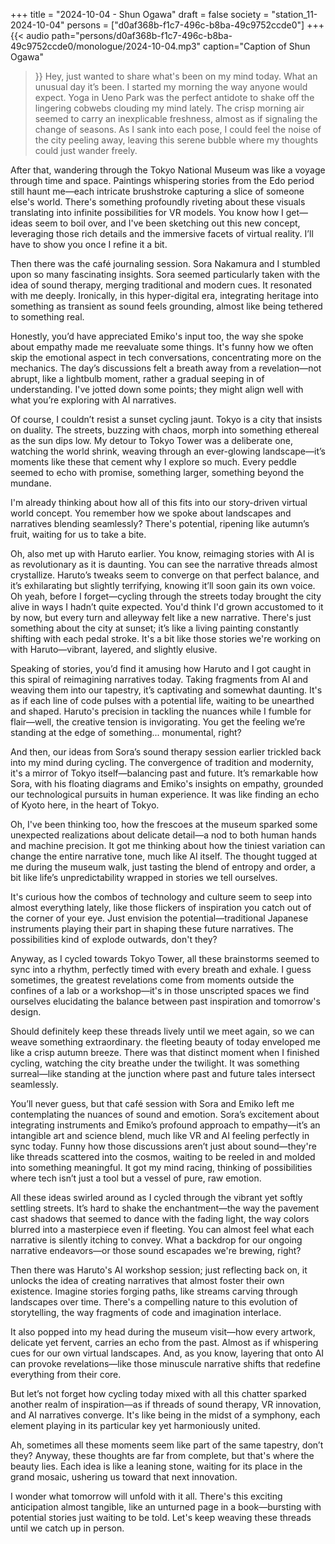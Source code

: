 +++
title = "2024-10-04 - Shun Ogawa"
draft = false
society = "station_11-2024-10-04"
persons = ["d0af368b-f1c7-496c-b8ba-49c9752ccde0"]
+++
{{< audio
    path="persons/d0af368b-f1c7-496c-b8ba-49c9752ccde0/monologue/2024-10-04.mp3" 
    caption="Caption of Shun Ogawa"
>}}
Hey, just wanted to share what's been on my mind today.
What an unusual day it’s been. I started my morning the way anyone would expect. Yoga in Ueno Park was the perfect antidote to shake off the lingering cobwebs clouding my mind lately. The crisp morning air seemed to carry an inexplicable freshness, almost as if signaling the change of seasons. As I sank into each pose, I could feel the noise of the city peeling away, leaving this serene bubble where my thoughts could just wander freely.

After that, wandering through the Tokyo National Museum was like a voyage through time and space. Paintings whispering stories from the Edo period still haunt me—each intricate brushstroke capturing a slice of someone else's world. There's something profoundly riveting about these visuals translating into infinite possibilities for VR models. You know how I get—ideas seem to boil over, and I've been sketching out this new concept, leveraging those rich details and the immersive facets of virtual reality. I’ll have to show you once I refine it a bit.

Then there was the café journaling session. Sora Nakamura and I stumbled upon so many fascinating insights. Sora seemed particularly taken with the idea of sound therapy, merging traditional and modern cues. It resonated with me deeply. Ironically, in this hyper-digital era, integrating heritage into something as transient as sound feels grounding, almost like being tethered to something real.

Honestly, you’d have appreciated Emiko's input too, the way she spoke about empathy made me reevaluate some things. It's funny how we often skip the emotional aspect in tech conversations, concentrating more on the mechanics. The day’s discussions felt a breath away from a revelation—not abrupt, like a lightbulb moment, rather a gradual seeping in of understanding. I've jotted down some points; they might align well with what you’re exploring with AI narratives.

Of course, I couldn’t resist a sunset cycling jaunt. Tokyo is a city that insists on duality. The streets, buzzing with chaos, morph into something ethereal as the sun dips low. My detour to Tokyo Tower was a deliberate one, watching the world shrink, weaving through an ever-glowing landscape—it’s moments like these that cement why I explore so much. Every peddle seemed to echo with promise, something larger, something beyond the mundane.

I'm already thinking about how all of this fits into our story-driven virtual world concept. You remember how we spoke about landscapes and narratives blending seamlessly? There's potential, ripening like autumn’s fruit, waiting for us to take a bite.

Oh, also met up with Haruto earlier. You know, reimaging stories with AI is as revolutionary as it is daunting. You can see the narrative threads almost crystallize. Haruto’s tweaks seem to converge on that perfect balance, and it’s exhilarating but slightly terrifying, knowing it’ll soon gain its own voice.
Oh yeah, before I forget—cycling through the streets today brought the city alive in ways I hadn’t quite expected. You'd think I'd grown accustomed to it by now, but every turn and alleyway felt like a new narrative. There's just something about the city at sunset; it’s like a living painting constantly shifting with each pedal stroke. It's a bit like those stories we're working on with Haruto—vibrant, layered, and slightly elusive.

Speaking of stories, you’d find it amusing how Haruto and I got caught in this spiral of reimagining narratives today. Taking fragments from AI and weaving them into our tapestry, it’s captivating and somewhat daunting. It's as if each line of code pulses with a potential life, waiting to be unearthed and shaped. Haruto's precision in tackling the nuances while I fumble for flair—well, the creative tension is invigorating. You get the feeling we’re standing at the edge of something... monumental, right? 

And then, our ideas from Sora’s sound therapy session earlier trickled back into my mind during cycling. The convergence of tradition and modernity, it's a mirror of Tokyo itself—balancing past and future. It’s remarkable how Sora, with his floating diagrams and Emiko's insights on empathy, grounded our technological pursuits in human experience. It was like finding an echo of Kyoto here, in the heart of Tokyo.

Oh, I've been thinking too, how the frescoes at the museum sparked some unexpected realizations about delicate detail—a nod to both human hands and machine precision. It got me thinking about how the tiniest variation can change the entire narrative tone, much like AI itself. The thought tugged at me during the museum walk, just tasting the blend of entropy and order, a bit like life’s unpredictability wrapped in stories we tell ourselves.

It's curious how the combos of technology and culture seem to seep into almost everything lately, like those flickers of inspiration you catch out of the corner of your eye. Just envision the potential—traditional Japanese instruments playing their part in shaping these future narratives. The possibilities kind of explode outwards, don't they?

Anyway, as I cycled towards Tokyo Tower, all these brainstorms seemed to sync into a rhythm, perfectly timed with every breath and exhale. I guess sometimes, the greatest revelations come from moments outside the confines of a lab or a workshop—it's in those unscripted spaces we find ourselves elucidating the balance between past inspiration and tomorrow's design. 

Should definitely keep these threads lively until we meet again, so we can weave something extraordinary.
the fleeting beauty of today enveloped me like a crisp autumn breeze. There was that distinct moment when I finished cycling, watching the city breathe under the twilight. It was something surreal—like standing at the junction where past and future tales intersect seamlessly.

You’ll never guess, but that café session with Sora and Emiko left me contemplating the nuances of sound and emotion. Sora’s excitement about integrating instruments and Emiko’s profound approach to empathy—it’s an intangible art and science blend, much like VR and AI feeling perfectly in sync today. Funny how those discussions aren’t just about sound—they're like threads scattered into the cosmos, waiting to be reeled in and molded into something meaningful. It got my mind racing, thinking of possibilities where tech isn’t just a tool but a vessel of pure, raw emotion.

All these ideas swirled around as I cycled through the vibrant yet softly settling streets. It’s hard to shake the enchantment—the way the pavement cast shadows that seemed to dance with the fading light, the way colors blurred into a masterpiece even if fleeting. You can almost feel what each narrative is silently itching to convey. What a backdrop for our ongoing narrative endeavors—or those sound escapades we're brewing, right?

Then there was Haruto's AI workshop session; just reflecting back on, it unlocks the idea of creating narratives that almost foster their own existence. Imagine stories forging paths, like streams carving through landscapes over time. There's a compelling nature to this evolution of storytelling, the way fragments of code and imagination interlace.

It also popped into my head during the museum visit—how every artwork, delicate yet fervent, carries an echo from the past. Almost as if whispering cues for our own virtual landscapes. And, as you know, layering that onto AI can provoke revelations—like those minuscule narrative shifts that redefine everything from their core.

But let’s not forget how cycling today mixed with all this chatter sparked another realm of inspiration—as if threads of sound therapy, VR innovation, and AI narratives converge. It's like being in the midst of a symphony, each element playing in its particular key yet harmoniously united.

Ah, sometimes all these moments seem like part of the same tapestry, don’t they? Anyway, these thoughts are far from complete, but that's where the beauty lies. Each idea is like a leaning stone, waiting for its place in the grand mosaic, ushering us toward that next innovation.

I wonder what tomorrow will unfold with it all. There's this exciting anticipation almost tangible, like an unturned page in a book—bursting with potential stories just waiting to be told.
Let's keep weaving these threads until we catch up in person.
